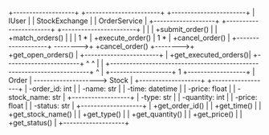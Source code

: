 +-------------------+          +-----------------------+         +-----------------------+
|       IUser       |          |    StockExchange      |         |     OrderService      |
+-------------------+          +-----------------------+         +-----------------------+
|                   |          | +submit_order()       |         | +match_orders()       |
|                   | 1      * | +execute_order()      | 1     * | +cancel_order()       |
+-------------------+ -------->+ +cancel_order()       +-------->+ +get_open_orders()    |
                                +-----------------------+         | +get_executed_orders()|
                                                                   +-----------------------+
            ^                                                                       ^
            |                                                                       |
            +-----------------------------------------------------------------------+
                                            ^
                                            |
+-------------------+        1             +------------------+
|       Order       | -------------------->   Stock          |
+-------------------+                      +------------------+
| -order_id: int    |                      | -name: str       |
| -time: datetime   |                      | -price: float    |
| -stock_name: str  |                      +------------------+
| -type: str        |
| -quantity: int    |
| -price: float     |
| -status: str      |
+-------------------+
| +get_order_id()   |
| +get_time()       |
| +get_stock_name() |
| +get_type()       |
| +get_quantity()   |
| +get_price()      |
| +get_status()     |
+-------------------+
